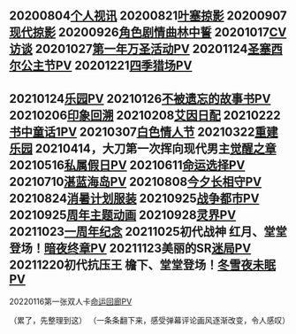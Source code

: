 20200804[个人视讯](https://www.bilibili.com/video/BV1cT4y177jx/?spm_id_from=333.999.0.0&vd_source=0d079d5318fc99131dd154ea388f5422)
20200821[叶塞掠影](https://www.bilibili.com/video/BV12K411T7tu/?spm_id_from=333.999.0.0&vd_source=0d079d5318fc99131dd154ea388f5422)
20200907[现代掠影](https://www.bilibili.com/video/BV1bf4y1X7mi/?spm_id_from=333.999.0.0)
20200926[角色剧情曲林中誓](https://www.bilibili.com/video/BV1Dh411X799/?spm_id_from=333.999.0.0&vd_source=0d079d5318fc99131dd154ea388f5422)
20201017[CV访谈](https://www.bilibili.com/video/BV1wp4y1k7tU/?spm_id_from=333.999.0.0&vd_source=0d079d5318fc99131dd154ea388f5422)
20201027[第一年万圣活动PV](https://www.bilibili.com/video/BV1bV411y7XY/?spm_id_from=333.999.0.0)
20201124[圣塞西尔公主节PV](https://www.bilibili.com/video/BV1bV411y7XY/?spm_id_from=333.999.0.0)
20201221[四季猎场PV](https://www.bilibili.com/video/BV1Gf4y1e7cN/?spm_id_from=333.999.0.0&vd_source=0d079d5318fc99131dd154ea388f5422)
-----------------------
20210124[乐园PV](https://www.bilibili.com/video/BV1Jy4y117CH/?spm_id_from=333.999.0.0&vd_source=0d079d5318fc99131dd154ea388f5422)
20210126[不被遗忘的故事书PV](https://www.bilibili.com/video/BV1rp4y1W7hm/?spm_id_from=333.999.0.0&vd_source=0d079d5318fc99131dd154ea388f5422)
20210206[印象回溯](https://www.bilibili.com/video/BV1R54y1a73a/?spm_id_from=333.999.0.0&vd_source=0d079d5318fc99131dd154ea388f5422)
20210208[艾因日配](https://www.bilibili.com/video/BV1Wo4y1d7Tn/?spm_id_from=333.999.0.0&vd_source=0d079d5318fc99131dd154ea388f5422)
20210222[书中童话1PV](https://www.bilibili.com/video/BV1UV411e7Rh/?spm_id_from=333.999.0.0&vd_source=0d079d5318fc99131dd154ea388f5422)
20210307[白色情人节](https://www.bilibili.com/video/BV1Ti4y1K7xE/?spm_id_from=333.999.0.0&vd_source=0d079d5318fc99131dd154ea388f5422)
20210322[重建乐园](https://www.bilibili.com/video/BV1AV411e7Ss/?spm_id_from=333.999.0.0&vd_source=0d079d5318fc99131dd154ea388f5422)
20210414，大刀第一次挥向现代男主[觉醒之章](https://www.bilibili.com/video/BV1vK4y1K7Le/?spm_id_from=333.999.0.0&vd_source=0d079d5318fc99131dd154ea388f5422)
20210516[私属假日PV](https://www.bilibili.com/video/BV1864y1C7sR/?spm_id_from=333.999.0.0&vd_source=0d079d5318fc99131dd154ea388f5422)
20210611[命运选择PV](https://www.bilibili.com/video/BV1pV41147w2/?spm_id_from=333.999.0.0&vd_source=0d079d5318fc99131dd154ea388f5422)
20210710[湛蓝海岛PV](https://www.bilibili.com/video/BV1R44y1q7Lu/?spm_id_from=333.999.0.0&vd_source=0d079d5318fc99131dd154ea388f5422)
20210808[今夕长相守PV](https://www.bilibili.com/video/BV1TU4y1n7CE/?spm_id_from=333.999.0.0&vd_source=0d079d5318fc99131dd154ea388f5422)
20210824[消暑计划服装](https://www.bilibili.com/video/BV16U4y1j7UK/?spm_id_from=333.999.0.0&vd_source=0d079d5318fc99131dd154ea388f5422)
20210925[战争都市PV](https://www.bilibili.com/video/BV1334y1Q7z6/?spm_id_from=333.999.0.0&vd_source=0d079d5318fc99131dd154ea388f5422)
20210925[周年主题动画](https://www.bilibili.com/video/BV1o341127os/?spm_id_from=333.999.0.0)
20210928[灵界PV](https://www.bilibili.com/video/BV1hU4y1A7Cs/?spm_id_from=333.999.0.0&vd_source=0d079d5318fc99131dd154ea388f5422)
20211023[一周年纪念](https://www.bilibili.com/video/BV1Ju411f7sr/?spm_id_from=333.999.0.0)
20211025初代战神 红月、堂堂登场！[暗夜终章PV](https://www.bilibili.com/video/BV1dQ4y1U7Fg/?spm_id_from=333.999.0.0&vd_source=0d079d5318fc99131dd154ea388f5422)
20211123美丽的SR[迷局PV](https://www.bilibili.com/video/BV1Gb4y1b7fi/?spm_id_from=333.999.0.0&vd_source=0d079d5318fc99131dd154ea388f5422)
20211220初代抗压王 檐下、堂堂登场！[冬雪夜未眠PV](https://www.bilibili.com/video/BV1Wq4y1B7ch/?spm_id_from=333.999.0.0&vd_source=0d079d5318fc99131dd154ea388f5422)
--------------------
20220116第一张双人卡[命运回廊PV](https://www.bilibili.com/video/BV1x34y1i7U4/?spm_id_from=333.999.0.0&vd_source=0d079d5318fc99131dd154ea388f5422)

（累了，先整理到这）
（一条条翻下来，感受弹幕评论画风逐渐改变，令人感叹）
